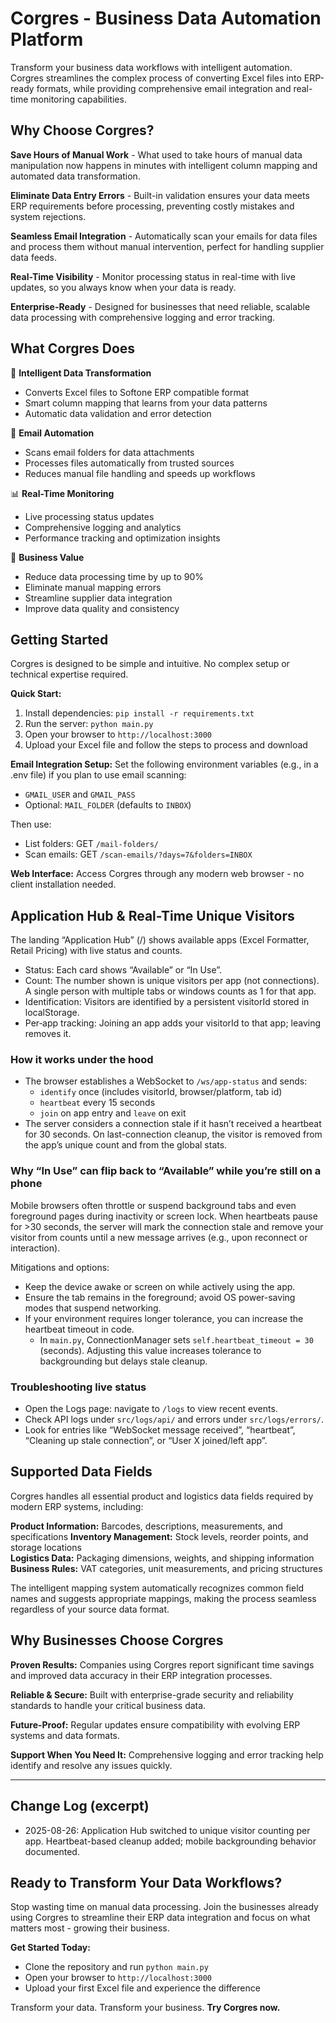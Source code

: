 # Corgres - Business Data Automation Platform

Transform your business data workflows with intelligent automation. Corgres streamlines the complex process of converting Excel files into ERP-ready formats, while providing comprehensive email integration and real-time monitoring capabilities.

## Why Choose Corgres?

**Save Hours of Manual Work** - What used to take hours of manual data manipulation now happens in minutes with intelligent column mapping and automated data transformation.

**Eliminate Data Entry Errors** - Built-in validation ensures your data meets ERP requirements before processing, preventing costly mistakes and system rejections.

**Seamless Email Integration** - Automatically scan your emails for data files and process them without manual intervention, perfect for handling supplier data feeds.

**Real-Time Visibility** - Monitor processing status in real-time with live updates, so you always know when your data is ready.

**Enterprise-Ready** - Designed for businesses that need reliable, scalable data processing with comprehensive logging and error tracking.

## What Corgres Does

🔄 **Intelligent Data Transformation**
- Converts Excel files to Softone ERP compatible format
- Smart column mapping that learns from your data patterns
- Automatic data validation and error detection

📧 **Email Automation**
- Scans email folders for data attachments
- Processes files automatically from trusted sources
- Reduces manual file handling and speeds up workflows

📊 **Real-Time Monitoring**
- Live processing status updates
- Comprehensive logging and analytics
- Performance tracking and optimization insights

🎯 **Business Value**
- Reduce data processing time by up to 90%
- Eliminate manual mapping errors
- Streamline supplier data integration
- Improve data quality and consistency

## Getting Started

Corgres is designed to be simple and intuitive. No complex setup or technical expertise required.

**Quick Start:**
1. Install dependencies: `pip install -r requirements.txt`
2. Run the server: `python main.py`
3. Open your browser to `http://localhost:3000`
4. Upload your Excel file and follow the steps to process and download

**Email Integration Setup:**
Set the following environment variables (e.g., in a .env file) if you plan to use email scanning:
- `GMAIL_USER` and `GMAIL_PASS`
- Optional: `MAIL_FOLDER` (defaults to `INBOX`)

Then use:
- List folders: GET `/mail-folders/`
- Scan emails: GET `/scan-emails/?days=7&folders=INBOX`

**Web Interface:**
Access Corgres through any modern web browser - no client installation needed.

## Application Hub & Real-Time Unique Visitors

The landing “Application Hub” (/) shows available apps (Excel Formatter, Retail Pricing) with live status and counts.

- Status: Each card shows “Available” or “In Use”.
- Count: The number shown is unique visitors per app (not connections). A single person with multiple tabs or windows counts as 1 for that app.
- Identification: Visitors are identified by a persistent visitorId stored in localStorage.
- Per‑app tracking: Joining an app adds your visitorId to that app; leaving removes it.

### How it works under the hood
- The browser establishes a WebSocket to `/ws/app-status` and sends:
  - `identify` once (includes visitorId, browser/platform, tab id)
  - `heartbeat` every 15 seconds
  - `join` on app entry and `leave` on exit
- The server considers a connection stale if it hasn’t received a heartbeat for 30 seconds. On last-connection cleanup, the visitor is removed from the app’s unique count and from the global stats.

### Why “In Use” can flip back to “Available” while you’re still on a phone
Mobile browsers often throttle or suspend background tabs and even foreground pages during inactivity or screen lock. When heartbeats pause for >30 seconds, the server will mark the connection stale and remove your visitor from counts until a new message arrives (e.g., upon reconnect or interaction).

Mitigations and options:
- Keep the device awake or screen on while actively using the app.
- Ensure the tab remains in the foreground; avoid OS power-saving modes that suspend networking.
- If your environment requires longer tolerance, you can increase the heartbeat timeout in code.
  - In `main.py`, ConnectionManager sets `self.heartbeat_timeout = 30` (seconds). Adjusting this value increases tolerance to backgrounding but delays stale cleanup.

### Troubleshooting live status
- Open the Logs page: navigate to `/logs` to view recent events.
- Check API logs under `src/logs/api/` and errors under `src/logs/errors/`.
- Look for entries like “WebSocket message received”, “heartbeat”, “Cleaning up stale connection”, or “User X joined/left app”.

## Supported Data Fields

Corgres handles all essential product and logistics data fields required by modern ERP systems, including:

**Product Information:** Barcodes, descriptions, measurements, and specifications
**Inventory Management:** Stock levels, reorder points, and storage locations  
**Logistics Data:** Packaging dimensions, weights, and shipping information
**Business Rules:** VAT categories, unit measurements, and pricing structures

The intelligent mapping system automatically recognizes common field names and suggests appropriate mappings, making the process seamless regardless of your source data format.

## Why Businesses Choose Corgres

**Proven Results:** Companies using Corgres report significant time savings and improved data accuracy in their ERP integration processes.

**Reliable & Secure:** Built with enterprise-grade security and reliability standards to handle your critical business data.

**Future-Proof:** Regular updates ensure compatibility with evolving ERP systems and data formats.

**Support When You Need It:** Comprehensive logging and error tracking help identify and resolve any issues quickly.

---

## Change Log (excerpt)
- 2025-08-26: Application Hub switched to unique visitor counting per app. Heartbeat-based cleanup added; mobile backgrounding behavior documented.

## Ready to Transform Your Data Workflows?

Stop wasting time on manual data processing. Join the businesses already using Corgres to streamline their ERP data integration and focus on what matters most - growing their business.

**Get Started Today:**
- Clone the repository and run `python main.py`
- Open your browser to `http://localhost:3000`
- Upload your first Excel file and experience the difference

Transform your data. Transform your business. **Try Corgres now.**

